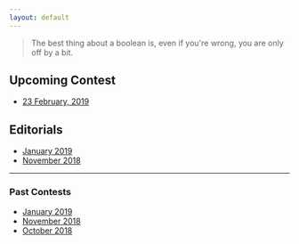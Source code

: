 ```yaml
---
layout: default
---
```


> The best thing about a boolean is, even if you're wrong, you are only off by a bit.

## Upcoming Contest
- [23 February, 2019](https://www.hackerrank.com/contests/uvce-ncode-february-2019/challenges)


## Editorials
- [January 2019](./editorials/january-2019/index.html)
- [November 2018](./editorials/november-2018/index.html)

* * *

### Past Contests
- [January 2019](https://www.hackerrank.com/contests/uvce-ncode-january-2019/challenges)
- [November 2018](https://www.hackerrank.com/contests/uvce-ncode-november-2018/challenges)
- [October 2018](https://www.hackerrank.com/contests/uvce-ncode-october-2018/)

